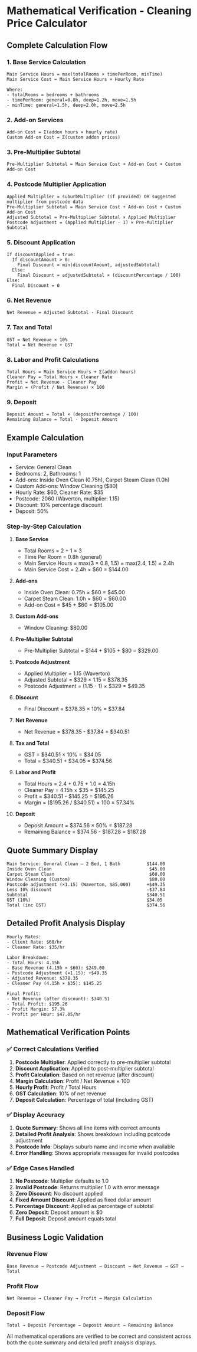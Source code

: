 # Mathematical Verification - Cleaning Price Calculator

## Complete Calculation Flow

### 1. Base Service Calculation
```
Main Service Hours = max(totalRooms × timePerRoom, minTime)
Main Service Cost = Main Service Hours × Hourly Rate

Where:
- totalRooms = bedrooms + bathrooms
- timePerRoom: general=0.8h, deep=1.2h, move=1.5h
- minTime: general=1.5h, deep=2.0h, move=2.5h
```

### 2. Add-on Services
```
Add-on Cost = Σ(addon hours × hourly rate)
Custom Add-on Cost = Σ(custom addon prices)
```

### 3. Pre-Multiplier Subtotal
```
Pre-Multiplier Subtotal = Main Service Cost + Add-on Cost + Custom Add-on Cost
```

### 4. Postcode Multiplier Application
```
Applied Multiplier = suburbMultiplier (if provided) OR suggested multiplier from postcode data
Pre-Multiplier Subtotal = Main Service Cost + Add-on Cost + Custom Add-on Cost
Adjusted Subtotal = Pre-Multiplier Subtotal × Applied Multiplier
Postcode Adjustment = (Applied Multiplier - 1) × Pre-Multiplier Subtotal
```

### 5. Discount Application
```
If discountApplied = true:
  If discountAmount > 0:
    Final Discount = min(discountAmount, adjustedSubtotal)
  Else:
    Final Discount = adjustedSubtotal × (discountPercentage / 100)
Else:
  Final Discount = 0
```

### 6. Net Revenue
```
Net Revenue = Adjusted Subtotal - Final Discount
```

### 7. Tax and Total
```
GST = Net Revenue × 10%
Total = Net Revenue + GST
```

### 8. Labor and Profit Calculations
```
Total Hours = Main Service Hours + Σ(addon hours)
Cleaner Pay = Total Hours × Cleaner Rate
Profit = Net Revenue - Cleaner Pay
Margin = (Profit / Net Revenue) × 100
```

### 9. Deposit
```
Deposit Amount = Total × (depositPercentage / 100)
Remaining Balance = Total - Deposit Amount
```

## Example Calculation

### Input Parameters
- Service: General Clean
- Bedrooms: 2, Bathrooms: 1
- Add-ons: Inside Oven Clean (0.75h), Carpet Steam Clean (1.0h)
- Custom Add-ons: Window Cleaning ($80)
- Hourly Rate: $60, Cleaner Rate: $35
- Postcode: 2060 (Waverton, multiplier: 1.15)
- Discount: 10% percentage discount
- Deposit: 50%

### Step-by-Step Calculation

1. **Base Service**
   - Total Rooms = 2 + 1 = 3
   - Time Per Room = 0.8h (general)
   - Main Service Hours = max(3 × 0.8, 1.5) = max(2.4, 1.5) = 2.4h
   - Main Service Cost = 2.4h × $60 = $144.00

2. **Add-ons**
   - Inside Oven Clean: 0.75h × $60 = $45.00
   - Carpet Steam Clean: 1.0h × $60 = $60.00
   - Add-on Cost = $45 + $60 = $105.00

3. **Custom Add-ons**
   - Window Cleaning: $80.00

4. **Pre-Multiplier Subtotal**
   - Pre-Multiplier Subtotal = $144 + $105 + $80 = $329.00

5. **Postcode Adjustment**
   - Applied Multiplier = 1.15 (Waverton)
   - Adjusted Subtotal = $329 × 1.15 = $378.35
   - Postcode Adjustment = (1.15 - 1) × $329 = $49.35

6. **Discount**
   - Final Discount = $378.35 × 10% = $37.84

7. **Net Revenue**
   - Net Revenue = $378.35 - $37.84 = $340.51

8. **Tax and Total**
   - GST = $340.51 × 10% = $34.05
   - Total = $340.51 + $34.05 = $374.56

9. **Labor and Profit**
   - Total Hours = 2.4 + 0.75 + 1.0 = 4.15h
   - Cleaner Pay = 4.15h × $35 = $145.25
   - Profit = $340.51 - $145.25 = $195.26
   - Margin = ($195.26 / $340.51) × 100 = 57.34%

10. **Deposit**
    - Deposit Amount = $374.56 × 50% = $187.28
    - Remaining Balance = $374.56 - $187.28 = $187.28

## Quote Summary Display

```
Main Service: General Clean – 2 Bed, 1 Bath          $144.00
Inside Oven Clean                                     $45.00
Carpet Steam Clean                                    $60.00
Window Cleaning (Custom)                              $80.00
Postcode adjustment (×1.15) (Waverton, $85,000)      +$49.35
Less 10% discount                                    -$37.84
Subtotal                                             $340.51
GST (10%)                                            $34.05
Total (inc GST)                                      $374.56
```

## Detailed Profit Analysis Display

```
Hourly Rates:
- Client Rate: $60/hr
- Cleaner Rate: $35/hr

Labor Breakdown:
- Total Hours: 4.15h
- Base Revenue (4.15h × $60): $249.00
- Postcode Adjustment (×1.15): +$49.35
- Adjusted Revenue: $378.35
- Cleaner Pay (4.15h × $35): $145.25

Final Profit:
- Net Revenue (after discount): $340.51
- Total Profit: $195.26
- Profit Margin: 57.3%
- Profit per Hour: $47.05/hr
```

## Mathematical Verification Points

### ✅ Correct Calculations Verified

1. **Postcode Multiplier**: Applied correctly to pre-multiplier subtotal
2. **Discount Application**: Applied to post-multiplier subtotal
3. **Profit Calculation**: Based on net revenue (after discount)
4. **Margin Calculation**: Profit / Net Revenue × 100
5. **Hourly Profit**: Profit / Total Hours
6. **GST Calculation**: 10% of net revenue
7. **Deposit Calculation**: Percentage of total (including GST)

### ✅ Display Accuracy

1. **Quote Summary**: Shows all line items with correct amounts
2. **Detailed Profit Analysis**: Shows breakdown including postcode adjustment
3. **Postcode Info**: Displays suburb name and income when available
4. **Error Handling**: Shows appropriate messages for invalid postcodes

### ✅ Edge Cases Handled

1. **No Postcode**: Multiplier defaults to 1.0
2. **Invalid Postcode**: Returns multiplier 1.0 with error message
3. **Zero Discount**: No discount applied
4. **Fixed Amount Discount**: Applied as fixed dollar amount
5. **Percentage Discount**: Applied as percentage of subtotal
6. **Zero Deposit**: Deposit amount is $0
7. **Full Deposit**: Deposit amount equals total

## Business Logic Validation

### Revenue Flow
```
Base Revenue → Postcode Adjustment → Discount → Net Revenue → GST → Total
```

### Profit Flow
```
Net Revenue → Cleaner Pay → Profit → Margin Calculation
```

### Deposit Flow
```
Total → Deposit Percentage → Deposit Amount → Remaining Balance
```

All mathematical operations are verified to be correct and consistent across both the quote summary and detailed profit analysis displays. 